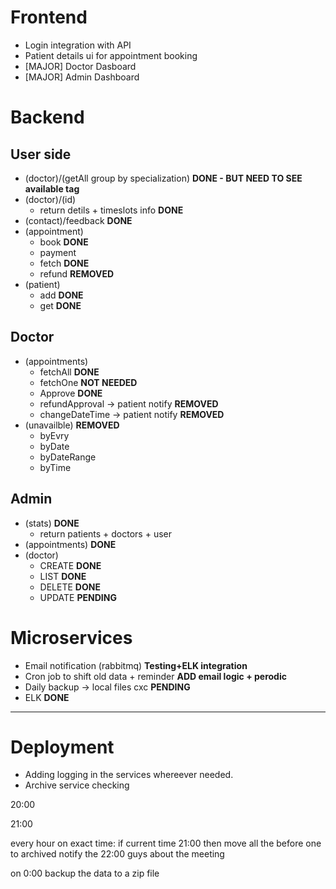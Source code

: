 # Frontend
-   Login integration with API
-   Patient details ui for appointment booking
-   [MAJOR] Doctor Dasboard
-   [MAJOR] Admin Dashboard

# Backend 
## User side
-   (doctor)/(getAll group by specialization) **DONE - BUT NEED TO SEE available tag**
-   (doctor)/(id)
    - return detils + timeslots info  **DONE**
-   (contact)/feedback **DONE**
-   (appointment)
    - book  **DONE**
    - payment
    - fetch **DONE**
    - refund **REMOVED**
-   (patient) 
    - add  **DONE**
    - get **DONE**

## Doctor
- (appointments)
    - fetchAll **DONE**
    - fetchOne **NOT NEEDED**
    - Approve **DONE**
    - refundApproval -> patient notify **REMOVED**
    - changeDateTime -> patient notify **REMOVED**
- (unavailble) **REMOVED**
    - byEvry
    - byDate
    - byDateRange
    - byTime

## Admin
- (stats) **DONE**
    - return patients + doctors + user
- (appointments) **DONE**
- (doctor)
    - CREATE **DONE**
    - LIST **DONE**
    - DELETE **DONE**
    - UPDATE **PENDING**
    
# Microservices
- Email notification (rabbitmq) **Testing+ELK integration**
- Cron job to shift old data + reminder **ADD email logic + perodic**
- Daily backup -> local files cxc **PENDING**
- ELK **DONE** 
--------------------------
# Deployment
- Adding logging in the services whereever needed.
- Archive service checking


20:00

21:00

every hour on exact time:
        if current time 21:00
                then move all the before one to archived 
                notify the 22:00 guys about the meeting

on 0:00 backup the data to a zip file

